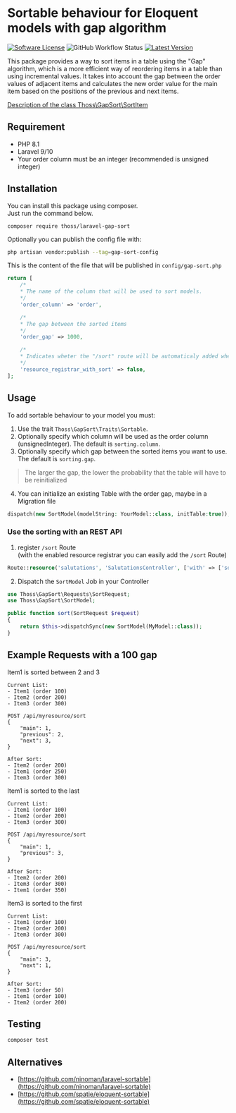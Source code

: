# Sortable behaviour for Eloquent models with gap algorithm

[![Software License](https://img.shields.io/badge/license-MIT-brightgreen.svg?style=flat-square)](LICENSE)
![GitHub Workflow Status](https://img.shields.io/github/actions/workflow/status/thoss/laravel-gap-sort/run-tests.yml?branch=main&label=tests)
[![Latest Version](https://img.shields.io/github/v/release/thoss/laravel-gap-sort.svg?style=flat-square)](https://github.com/thoss/laravel-gap-sort/releases)

This package provides a way to sort items in a table using the "Gap" algorithm, which is a more efficient way of reordering items in a table than using incremental values. It takes into account the gap between the order values of adjacent items and calculates the new order value for the main item based on the positions of the previous and next items.

[Description of the class Thoss\GapSort\SortItem](SORTITEM_DESCRIPTION.md)

## Requirement

- PHP 8.1
- Laravel 9/10
- Your order column must be an integer (recommended is unsigned integer)

## Installation

You can install this package using composer.  
Just run the command below.

```
composer require thoss/laravel-gap-sort
```


Optionally you can publish the config file with:

```bash
php artisan vendor:publish --tag=gap-sort-config
```

This is the content of the file that will be published in `config/gap-sort.php`

```php
return [
    /*
    * The name of the column that will be used to sort models.
    */
    'order_column' => 'order',

    /*
    * The gap between the sorted items
    */
    'order_gap' => 1000,

    /*
    * Indicates wheter the "/sort" route will be automaticaly added when you use the route ::register method
    */
    'resource_registrar_with_sort' => false,
];

```


## Usage

To add sortable behaviour to your model you must:

1. Use the trait `Thoss\GapSort\Traits\Sortable`.
2. Optionally specify which column will be used as the order column (unsignedInteger). The default is `sorting.column`.
3. Optionally specify which gap between the sorted items you want to use. The default is `sorting.gap`.

> The larger the gap, the lower the probability that the table will have to be reinitialized

4. You can initialize an existing Table with the order gap, maybe in a Migration file

```php
dispatch(new SortModel(modelString: YourModel::class, initTable:true));
```

### Use the sorting with an REST API

1. register `/sort` Route  
(with the enabled resource registrar you can easily add the `/sort` Route)
```php
Route::resource('salutations', 'SalutationsController', ['with' => ['sort']]);
```
2. Dispatch  the `SortModel` Job in your Controller

```php
use Thoss\GapSort\Requests\SortRequest;
use Thoss\GapSort\SortModel;

public function sort(SortRequest $request)
{
    return $this->dispatchSync(new SortModel(MyModel::class));
}
```


## Example Requests with a 100 gap

Item1 is sorted between 2 and 3
```
Current List:
- Item1 (order 100)
- Item2 (order 200)
- Item3 (order 300)

POST /api/myresource/sort
{
    "main": 1,
    "previous": 2, 
    "next": 3,
}

After Sort:
- Item2 (order 200)
- Item1 (order 250)
- Item3 (order 300)
```


Item1 is sorted to the last
```
Current List:
- Item1 (order 100)
- Item2 (order 200)
- Item3 (order 300)

POST /api/myresource/sort
{
    "main": 1,
    "previous": 3, 
}

After Sort:
- Item2 (order 200)
- Item3 (order 300)
- Item1 (order 350)
```

Item3 is sorted to the first
```
Current List:
- Item1 (order 100)
- Item2 (order 200)
- Item3 (order 300)

POST /api/myresource/sort
{
    "main": 3,
    "next": 1, 
}

After Sort:
- Item3 (order 50)
- Item1 (order 100)
- Item2 (order 200)
```

## Testing


```bash
composer test
```

## Alternatives
- [https://github.com/ninoman/laravel-sortable](https://github.com/ninoman/laravel-sortable)
- [https://github.com/spatie/eloquent-sortable](https://github.com/spatie/eloquent-sortable)
